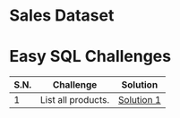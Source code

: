 # Sales Dataset

# Easy SQL Challenges

| S.N. | Challenge          | Solution                           |
| ---- | ------------------ | ---------------------------------- |
| 1    | List all products. | [Solution 1](/easy/solution_1.sql) |
